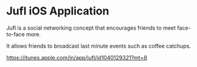 # Jufl iOS Application

Jufl is a social networking concept that encourages friends to meet face-to-face more. 

It allows friends to broadcast last minute events such as coffee catchups.

https://itunes.apple.com/in/app/jufl/id1040129321?mt=8
